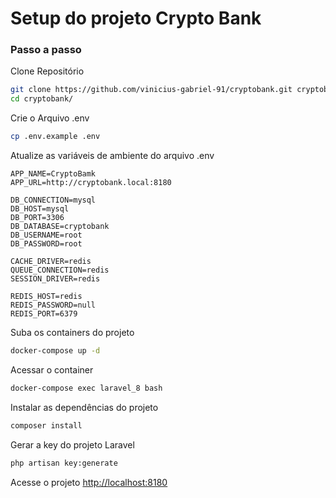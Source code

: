 
# Setup do projeto Crypto Bank

### Passo a passo
Clone Repositório
```sh
git clone https://github.com/vinicius-gabriel-91/cryptobank.git cryptobank
cd cryptobank/
```

Crie o Arquivo .env
```sh
cp .env.example .env
```


Atualize as variáveis de ambiente do arquivo .env
```dosini
APP_NAME=CryptoBamk
APP_URL=http://cryptobank.local:8180

DB_CONNECTION=mysql
DB_HOST=mysql
DB_PORT=3306
DB_DATABASE=cryptobank
DB_USERNAME=root
DB_PASSWORD=root

CACHE_DRIVER=redis
QUEUE_CONNECTION=redis
SESSION_DRIVER=redis

REDIS_HOST=redis
REDIS_PASSWORD=null
REDIS_PORT=6379
```


Suba os containers do projeto
```sh
docker-compose up -d
```


Acessar o container
```sh
docker-compose exec laravel_8 bash
```


Instalar as dependências do projeto
```sh
composer install
```


Gerar a key do projeto Laravel
```sh
php artisan key:generate
```


Acesse o projeto
[http://localhost:8180](http://cryptobank.local:8180)
